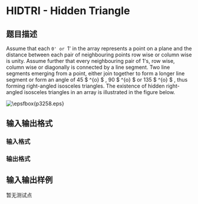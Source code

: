 # HIDTRI - Hidden Triangle

## 题目描述

 Assume that each `0' or `1' in the array represents a point on a plane and the distance between each pair of neighbouring points row wise or column wise is unity. Assume further that every neighbouring pair of 1's, row wise, column wise or diagonally is connected by a line segment. Two line segments emerging from a point, either join together to form a longer line segment or form an angle of 45 $ ^{o} $ , 90 $ ^{o} $ or 135 $ ^{o} $ , thus forming right-angled isosceles triangles. The existence of hidden right-angled isosceles triangles in an array is illustrated in the figure below.

![\epsfbox{p3258.eps}](http://acmicpc-live-archive.uva.es/nuevoportal/data/p3258.jpg)

## 输入输出格式

### 输入格式

### 输出格式

## 输入输出样例

暂无测试点

